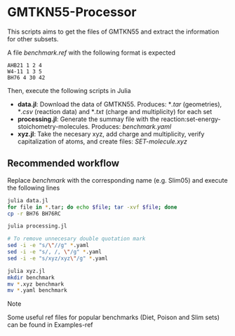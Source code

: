 # GMTKN55-Processor

This scripts aims to get the files of GMTKN55 and extract the information for other subsets.

A file *benchmark.ref* with the following format is expected
```
AHB21 1 2 4
W4-11 1 3 5
BH76 4 30 42
```
Then, execute the following scripts in Julia

- **data.jl**: Download the data of GMTKN55. Produces: **.tar* (geometries), **.csv* (reaction data) and **.txt* (charge and multiplicity) for each set
- **processing.jl**: Generate the summay file with the reaction:set-energy-stoichometry-molecules. Produces: *benchmark.yaml*
- **xyz.jl**: Take the necesary xyz, add charge and multiplicity, verify capitalization of atoms, and create files: *SET-molecule.xyz*

## Recommended workflow

Replace *benchmark* with the corresponding name (e.g. Slim05) and execute the following lines 

```bash
julia data.jl
for file in *.tar; do echo $file; tar -xvf $file; done
cp -r BH76 BH76RC

julia processing.jl

# To remove unnecesary double quotation mark 
sed -i -e "s/\"//g" *.yaml
sed -i -e "s/, /, \"/g" *.yaml
sed -i -e "s/xyz/xyz\"/g" *.yaml

julia xyz.jl
mkdir benchmark
mv *.xyz benchmark
mv *.yaml benchmark
```

> [!NOTE]
> Some useful ref files for popular benchmarks (Diet, Poison and Slim sets) can be found in Examples-ref
